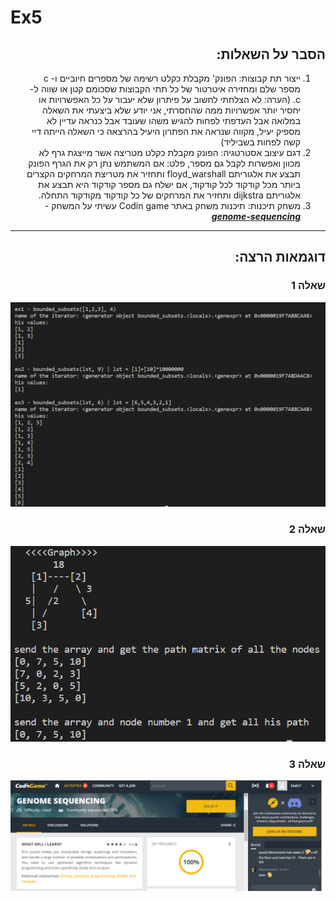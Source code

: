 # Ex5
<div dir='rtl' lang='he'>

## הסבר על השאלות:

1. ייצור תת קבוצות: הפונק' מקבלת כקלט רשימה של מספרים חיוביים ו- c מספר שלם ומחזירה איטרטור של כל תתי הקבוצות שסכומם קטן או שווה ל- c.
(הערה: לא הצלחתי לחשוב על פיתרון שלא יעבור על כל האפשרויות או יחסיר יותר אפשרויות ממה שהחסרתי, אני יודע שלא ביצעתי את השאלה במלואה 
אבל העדפתי לפחות להגיש משהו שעובד אבל כנראה עדיין לא מספיק יעיל,
מקווה שנראה את הפתרון היעיל בהרצאה כי השאלה הייתה דיי קשה לפחות בשביליד)
2. דגם עיצוב אסטרטגיה: הפונק מקבלת כקלט מטריצה אשר מייצגת גרף לא מכוון ואפשרות לקבל גם מספר,
פלט: אם המשתמש נתן רק את הגרף הפונק תבצע את אלגוריתם floyd_warshall ותחזיר את מטריצת המרחקים הקצרים ביותר מכל קודקוד לכל קודקוד, 
אם ישלח גם מספר קודקוד היא תבצע את אלגוריתם dijkstra ותחזיר את המרחקים של כל קודקוד מקודקוד התחלה.
3. משחק תיכנות: תיכנות משחק באתר Codin game עשיתי על המשחק - ***[genome-sequencing](https://www.codingame.com/training/hard/genome-sequencing)***

  
***
## דוגמאות הרצה:
  
  ### שאלה 1
  
  ![](https://github.com/LIADN7/EX_research_algorithms/blob/main/Ex05/img/ex1.png)
  
  ### שאלה 2
  
  ![](https://github.com/LIADN7/EX_research_algorithms/blob/main/Ex05/img/ex2.png)
  
  ### שאלה 3
  
  ![](https://github.com/LIADN7/EX_research_algorithms/blob/main/Ex05/img/ex3.png)
  
  
  
</div>
